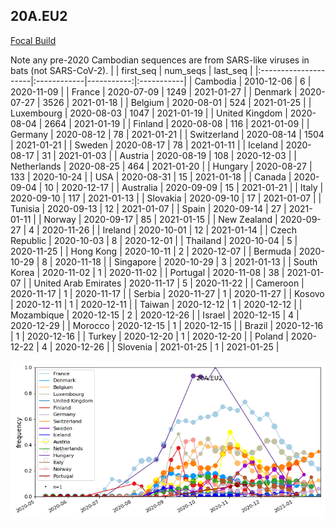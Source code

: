

## 20A.EU2
[Focal Build](https://nextstrain.org/groups/neherlab/ncov/20A.EU2?f_region=Europe)

Note any pre-2020 Cambodian sequences are from SARS-like viruses in bats (not SARS-CoV-2).
|                      | first_seq   |   num_seqs | last_seq   |
|:---------------------|:------------|-----------:|:-----------|
| Cambodia             | 2010-12-06  |          6 | 2020-11-09 |
| France               | 2020-07-09  |       1249 | 2021-01-27 |
| Denmark              | 2020-07-27  |       3526 | 2021-01-18 |
| Belgium              | 2020-08-01  |        524 | 2021-01-25 |
| Luxembourg           | 2020-08-03  |       1047 | 2021-01-19 |
| United Kingdom       | 2020-08-04  |       2664 | 2021-01-19 |
| Finland              | 2020-08-08  |        116 | 2021-01-09 |
| Germany              | 2020-08-12  |         78 | 2021-01-21 |
| Switzerland          | 2020-08-14  |       1504 | 2021-01-21 |
| Sweden               | 2020-08-17  |         78 | 2021-01-11 |
| Iceland              | 2020-08-17  |         31 | 2021-01-03 |
| Austria              | 2020-08-19  |        108 | 2020-12-03 |
| Netherlands          | 2020-08-25  |        464 | 2021-01-20 |
| Hungary              | 2020-08-27  |        133 | 2020-10-24 |
| USA                  | 2020-08-31  |         15 | 2021-01-18 |
| Canada               | 2020-09-04  |         10 | 2020-12-17 |
| Australia            | 2020-09-09  |         15 | 2021-01-21 |
| Italy                | 2020-09-10  |        117 | 2021-01-13 |
| Slovakia             | 2020-09-10  |         17 | 2021-01-07 |
| Tunisia              | 2020-09-13  |         12 | 2021-01-07 |
| Spain                | 2020-09-14  |         27 | 2021-01-11 |
| Norway               | 2020-09-17  |         85 | 2021-01-15 |
| New Zealand          | 2020-09-27  |          4 | 2020-11-26 |
| Ireland              | 2020-10-01  |         12 | 2021-01-14 |
| Czech Republic       | 2020-10-03  |          8 | 2020-12-01 |
| Thailand             | 2020-10-04  |          5 | 2020-11-25 |
| Hong Kong            | 2020-10-11  |          2 | 2020-12-07 |
| Bermuda              | 2020-10-29  |          8 | 2020-11-18 |
| Singapore            | 2020-10-29  |          3 | 2021-01-13 |
| South Korea          | 2020-11-02  |          1 | 2020-11-02 |
| Portugal             | 2020-11-08  |         38 | 2021-01-07 |
| United Arab Emirates | 2020-11-17  |          5 | 2020-11-22 |
| Cameroon             | 2020-11-17  |          1 | 2020-11-17 |
| Serbia               | 2020-11-27  |          1 | 2020-11-27 |
| Kosovo               | 2020-12-11  |          1 | 2020-12-11 |
| Taiwan               | 2020-12-12  |          1 | 2020-12-12 |
| Mozambique           | 2020-12-15  |          2 | 2020-12-26 |
| Israel               | 2020-12-15  |          4 | 2020-12-29 |
| Morocco              | 2020-12-15  |          1 | 2020-12-15 |
| Brazil               | 2020-12-16  |          1 | 2020-12-16 |
| Turkey               | 2020-12-20  |          1 | 2020-12-20 |
| Poland               | 2020-12-22  |          4 | 2020-12-26 |
| Slovenia             | 2021-01-25  |          1 | 2021-01-25 |

![Overall trends 20A.EU2](/overall_trends_figures/overall_trends_20A.EU2.png)